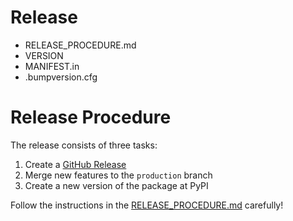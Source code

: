 # Release

- RELEASE_PROCEDURE.md
- VERSION
- MANIFEST.in
- .bumpversion.cfg

# Release Procedure

The release consists of three tasks:
1. Create a [GitHub Release](https://github.com/rl-institut/super-repo/releases)
2. Merge new features to the `production` branch
3. Create a new version of the package at PyPI

Follow the instructions in the [RELEASE_PROCEDURE.md](https://github.com/rl-institut/super-repo/blob/develop/RELEASE_PROCEDURE.md) carefully!
